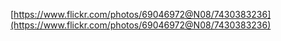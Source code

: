 [https://www.flickr.com/photos/69046972@N08/7430383236](https://www.flickr.com/photos/69046972@N08/7430383236)
